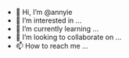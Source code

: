 - 👋 Hi, I’m @annyie
- 👀 I’m interested in ...
- 🌱 I’m currently learning ...
- 💞️ I’m looking to collaborate on ...
- 📫 How to reach me ...

<!---
annyie/annyie is a ✨ special ✨ repository because its `README.md` (this file) appears on your GitHub profile.
You can click the Preview link to take a look at your changes.
--->
